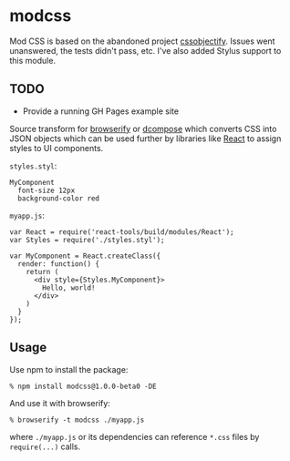 # modcss

Mod CSS is based on the abandoned project [cssobjectify](https://github.com/andreypopp/cssobjectify). Issues went unanswered, the tests didn't pass, etc. I've also added Stylus support to this module.

## TODO
* Provide a running GH Pages example site

Source transform for [browserify][browserify] or [dcompose][dcompose] which
converts CSS into JSON objects which can be used further by libraries like
[React][React] to assign styles to UI components.

`styles.styl`:

    MyComponent
      font-size 12px
      background-color red
    

`myapp.js`:

    var React = require('react-tools/build/modules/React');
    var Styles = require('./styles.styl');

    var MyComponent = React.createClass({
      render: function() {
        return (
          <div style={Styles.MyComponent}>
            Hello, world!
          </div>
        )
      }
    });

## Usage

Use npm to install the package:

    % npm install modcss@1.0.0-beta0 -DE

And use it with browserify:

    % browserify -t modcss ./myapp.js

where `./myapp.js` or its dependencies can reference `*.css` files by
`require(...)` calls.

[browserify]: http://browserify.org
[dcompose]: https://github.com/andreypopp/dcompose
[React]: http://facebook.github.io/react/

